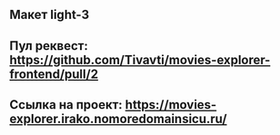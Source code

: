 ## Макет light-3
## Пул реквест: https://github.com/Tivavti/movies-explorer-frontend/pull/2

## Ссылка на проект: https://movies-explorer.irako.nomoredomainsicu.ru/
